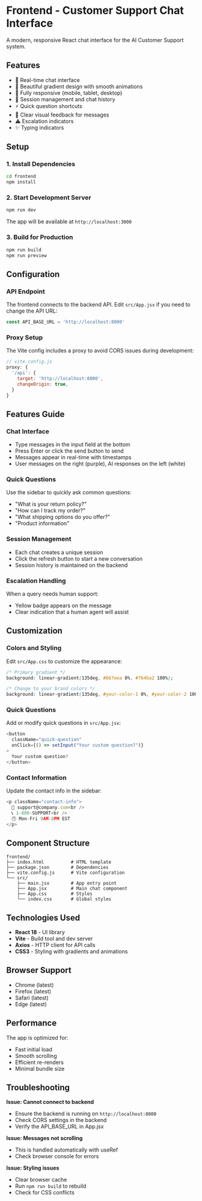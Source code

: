 # Frontend - Customer Support Chat Interface

A modern, responsive React chat interface for the AI Customer Support system.

## Features

- 💬 Real-time chat interface
- 🎨 Beautiful gradient design with smooth animations
- 📱 Fully responsive (mobile, tablet, desktop)
- 🔄 Session management and chat history
- ⚡ Quick question shortcuts
- 🎯 Clear visual feedback for messages
- ⚠️ Escalation indicators
- ✨ Typing indicators

## Setup

### 1. Install Dependencies

```bash
cd frontend
npm install
```

### 2. Start Development Server

```bash
npm run dev
```

The app will be available at `http://localhost:3000`

### 3. Build for Production

```bash
npm run build
npm run preview
```

## Configuration

### API Endpoint

The frontend connects to the backend API. Edit `src/App.jsx` if you need to change the API URL:

```javascript
const API_BASE_URL = 'http://localhost:8000'
```

### Proxy Setup

The Vite config includes a proxy to avoid CORS issues during development:

```javascript
// vite.config.js
proxy: {
  '/api': {
    target: 'http://localhost:8000',
    changeOrigin: true,
  }
}
```

## Features Guide

### Chat Interface

- Type messages in the input field at the bottom
- Press Enter or click the send button to send
- Messages appear in real-time with timestamps
- User messages on the right (purple), AI responses on the left (white)

### Quick Questions

Use the sidebar to quickly ask common questions:
- "What is your return policy?"
- "How can I track my order?"
- "What shipping options do you offer?"
- "Product information"

### Session Management

- Each chat creates a unique session
- Click the refresh button to start a new conversation
- Session history is maintained on the backend

### Escalation Handling

When a query needs human support:
- Yellow badge appears on the message
- Clear indication that a human agent will assist

## Customization

### Colors and Styling

Edit `src/App.css` to customize the appearance:

```css
/* Primary gradient */
background: linear-gradient(135deg, #667eea 0%, #764ba2 100%);

/* Change to your brand colors */
background: linear-gradient(135deg, #your-color-1 0%, #your-color-2 100%);
```

### Quick Questions

Add or modify quick questions in `src/App.jsx`:

```javascript
<button 
  className="quick-question"
  onClick={() => setInput("Your custom question?")}
>
  Your custom question?
</button>
```

### Contact Information

Update the contact info in the sidebar:

```javascript
<p className="contact-info">
  📧 support@company.com<br />
  📞 1-800-SUPPORT<br />
  🕐 Mon-Fri 9AM-8PM EST
</p>
```

## Component Structure

```
frontend/
├── index.html          # HTML template
├── package.json        # Dependencies
├── vite.config.js      # Vite configuration
└── src/
    ├── main.jsx        # App entry point
    ├── App.jsx         # Main chat component
    ├── App.css         # Styles
    └── index.css       # Global styles
```

## Technologies Used

- **React 18** - UI library
- **Vite** - Build tool and dev server
- **Axios** - HTTP client for API calls
- **CSS3** - Styling with gradients and animations

## Browser Support

- Chrome (latest)
- Firefox (latest)
- Safari (latest)
- Edge (latest)

## Performance

The app is optimized for:
- Fast initial load
- Smooth scrolling
- Efficient re-renders
- Minimal bundle size

## Troubleshooting

**Issue: Cannot connect to backend**
- Ensure the backend is running on `http://localhost:8000`
- Check CORS settings in the backend
- Verify the API_BASE_URL in App.jsx

**Issue: Messages not scrolling**
- This is handled automatically with useRef
- Check browser console for errors

**Issue: Styling issues**
- Clear browser cache
- Run `npm run build` to rebuild
- Check for CSS conflicts


